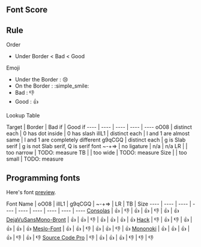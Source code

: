 Font Score
----

## Rule

Order

* Under Border < Bad < Good

Emoji

* Under the Border : :cry:
* On the Border : :simple_smile:
* Bad : :-1:
* Good : :+1:

Lookup Table

Target | Border | Bad if | Good if
---- | ---- | ---- | ---- | ----
oO08 | distinct each | 0 has dot inside | 0 has slash
iIlL1 | distinct each | l and 1 are almost same | l and 1 are completely different
g9qCGQ | distinct each | g is Slab serif | g is not Slab serif, Q is serif font
~-+=> | no ligature | n/a | n/a
LR | | too narrow | TODO: measure
TB | | too wide | TODO: measure
Size | | too small | TODO: measure

## Programming fonts

Here's font [preview](https://github.com/guitarrapc/Fonts-lab/blob/master/PREVIEW.md).

Font Name | oO08 | iIlL1 | g9qCGQ | ~-+=> | LR | TB | Size
---- | ---- | ---- | ---- | ---- | ---- | ---- | ---- | ----
[Consolas](https://github.com/PiotrGrochowski/Consolas) | :+1: | :-1: | :+1: | :+1: | :-1: | :+1: | :+1:
[DejaVuSansMono-Bront](https://github.com/chrismwendt/bront) | :+1: | :+1: | :-1: | :+1: | :+1: | :+1: | :+1:
[Hack](https://github.com/source-foundry/Hack) | :-1: | :+1: | :-1: | :+1: | :+1: | :+1: | :+1:
[Meslo-Font](https://github.com/andreberg/Meslo-Font) | :+1: | :+1: | :-1: | :+1: | :+1: | :-1: | :+1:
[Mononoki](http://madmalik.github.io/mononoki/) | :+1: | :+1: | :+1: | :+1: | :-1: | :+1: | :-1:
[Source Code Pro](https://github.com/adobe-fonts/source-code-pro) | :-1: | :+1: | :+1: | :+1: | :-1: | :-1: | :-1:
